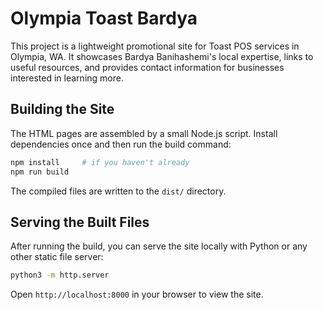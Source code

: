 # Olympia Toast Bardya

This project is a lightweight promotional site for Toast POS services in Olympia, WA. It showcases Bardya Banihashemi's local expertise, links to useful resources, and provides contact information for businesses interested in learning more.

## Building the Site

The HTML pages are assembled by a small Node.js script. Install dependencies once and then run the build command:

```bash
npm install     # if you haven't already
npm run build
```

The compiled files are written to the `dist/` directory.

## Serving the Built Files

After running the build, you can serve the site locally with Python or any other static file server:

```bash
python3 -m http.server
```

Open `http://localhost:8000` in your browser to view the site.
